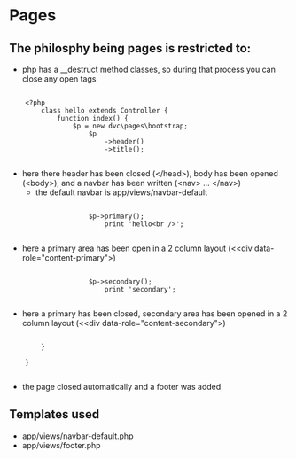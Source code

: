 # Pages

## The philosphy being pages is restricted to:
* php has a __destruct method classes, so during that process you can close any open tags

<pre><code>
    &lt;?php
        class hello extends Controller {
            function index() {
                $p = new dvc\pages\bootstrap;
                    $p
                        -&gt;header()
                        -&gt;title();
                        <span></span>
</code></pre>

* here there header has been closed (&lt;/head&gt;), body has been opened (&lt;body&gt;), and a navbar has been written (&lt;nav&gt; ... &lt;/nav&gt;)
  * the default navbar is app/views/navbar-default

<pre><code>
                    $p->primary();
                        print 'hello&lt;br /&gt;';
                        <span></span>
</code></pre>

* here a primary area has been open in a 2 column layout (&lt;<div data-role="content-primary"&gt;)

<pre><code>
                    $p->secondary();
                        print 'secondary';
               <span></span>
</code></pre>

* here a primary has been closed, secondary area has been opened in a 2 column layout (&lt;<div data-role="content-secondary"&gt;)

<pre><code>
        }
        <span></span>
    }
    <span></span>
</code></pre>

* the page closed automatically and a footer was added

## Templates used
* app/views/navbar-default.php
* app/views/footer.php

